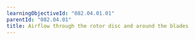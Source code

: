 ```yaml
---
learningObjectiveId: "082.04.01.01"
parentId: "082.04.01"
title: Airflow through the rotor disc and around the blades
---
```

